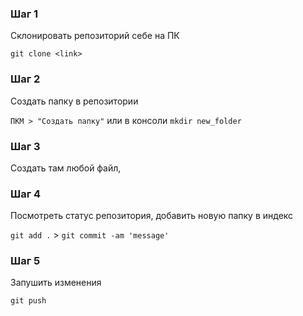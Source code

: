 ### Шаг 1
Склонировать репозиторий себе на ПК

`git clone <link>`

### Шаг 2
Создать папку в репозитории

`ПКМ > "Создать папку"` или в консоли `mkdir new_folder`

### Шаг 3
Создать там любой файл, 

### Шаг 4
Посмотреть статус репозитория, добавить новую папку в индекс

`git add .` > `git commit -am 'message'`

### Шаг 5
Запушить изменения

`git push`